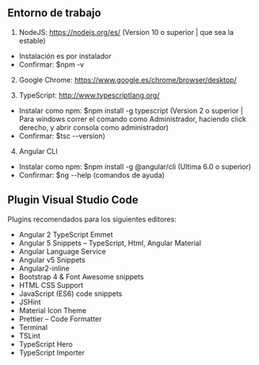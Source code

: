 ## Entorno de trabajo

1. NodeJS: https://nodejs.org/es/ (Version 10 o superior | que sea la estable)
- Instalación es por instalador
- Confirmar: $npm -v 

2. Google Chrome: https://www.google.es/chrome/browser/desktop/

3. TypeScript: http://www.typescriptlang.org/
- Instalar como npm: $npm install -g typescript (Version 2 o superior | Para windows correr el comando como Administrador, haciendo click derecho, y abrir consola como administrador)
- Confirmar: $tsc --version)

4. Angular CLI
- Instalar como npm: $npm install -g @angular/cli (Ultima 6.0 o superior)
- Confirmar: $ng --help (comandos de ayuda)

## Plugin Visual Studio Code
Plugins recomendados para los siguientes editores:

- Angular 2 TypeScript Emmet
- Angular 5 Snippets – TypeScript, Html, Angular Material
- Angular Language Service
- Angular v5 Snippets
- Angular2-inline
- Bootstrap 4 & Font Awesome snippets
- HTML CSS Support
- JavaScript (ES6) code snippets
- JSHint
- Material Icon Theme
- Prettier – Code Formatter
- Terminal
- TSLint
- TypeScript Hero
- TypeScript Importer
